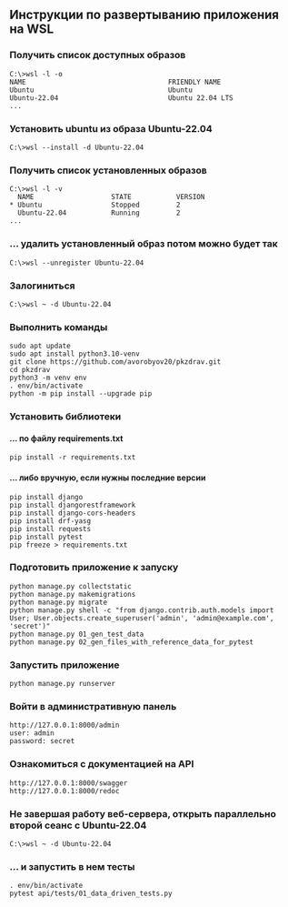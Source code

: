 ## Инструкции по развертыванию приложения на WSL

### Получить список доступных образов
```
C:\>wsl -l -o
NAME                                   FRIENDLY NAME
Ubuntu                                 Ubuntu
Ubuntu-22.04                           Ubuntu 22.04 LTS
...
```
### Установить ubuntu из образа Ubuntu-22.04 
```
C:\>wsl --install -d Ubuntu-22.04
```
### Получить список установленных образов
```
C:\>wsl -l -v
  NAME                   STATE           VERSION
* Ubuntu                 Stopped         2
  Ubuntu-22.04           Running         2
...
```
### ... удалить установленный образ потом можно будет так
```
C:\>wsl --unregister Ubuntu-22.04
```
### Залогиниться
```
C:\>wsl ~ -d Ubuntu-22.04
```

### Выполнить команды
```
sudo apt update
sudo apt install python3.10-venv
git clone https://github.com/avorobyov20/pkzdrav.git
cd pkzdrav
python3 -m venv env
. env/bin/activate
python -m pip install --upgrade pip
```

### Установить библиотеки
#### ... по файлу requirements.txt
```
pip install -r requirements.txt
```
#### ... либо вручную, если нужны последние версии
```
pip install django
pip install djangorestframework
pip install django-cors-headers
pip install drf-yasg
pip install requests
pip install pytest
pip freeze > requirements.txt
```

### Подготовить приложение к запуску
```
python manage.py collectstatic
python manage.py makemigrations
python manage.py migrate
python manage.py shell -c "from django.contrib.auth.models import User; User.objects.create_superuser('admin', 'admin@example.com', 'secret')"
python manage.py 01_gen_test_data
python manage.py 02_gen_files_with_reference_data_for_pytest
```

### Запустить приложение
```
python manage.py runserver
```

### Войти в административную панель
```
http://127.0.0.1:8000/admin
user: admin
password: secret
```

### Ознакомиться с документацией на API
```
http://127.0.0.1:8000/swagger
http://127.0.0.1:8000/redoc
```

### Не завершая работу веб-сервера, открыть параллельно второй сеанс с Ubuntu-22.04
```
C:\>wsl ~ -d Ubuntu-22.04
```
### ... и запустить в нем тесты
```
. env/bin/activate
pytest api/tests/01_data_driven_tests.py
```
